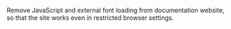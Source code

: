 
Remove JavaScript and external font loading from documentation website, so that the site works even in restricted browser settings.
